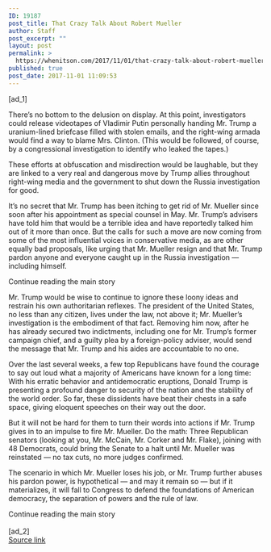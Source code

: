 ```yaml
---
ID: 19187
post_title: That Crazy Talk About Robert Mueller
author: Staff
post_excerpt: ""
layout: post
permalink: >
  https://whenitson.com/2017/11/01/that-crazy-talk-about-robert-mueller/
published: true
post_date: 2017-11-01 11:09:53
---
```

 [ad_1]
<br><div>
        <p class="story-body-text story-content" data-para-count="371" data-total-count="2078" id="story-continues-2">There’s no bottom to the delusion on display. At this point, investigators could release videotapes of Vladimir Putin personally handing Mr. Trump a uranium-lined briefcase filled with stolen emails, and the right-wing armada would find a way to blame Mrs. Clinton. (This would be followed, of course, by a congressional investigation to identify who leaked the tapes.)</p>

<p class="story-body-text story-content" data-para-count="230" data-total-count="2308">These efforts at obfuscation and misdirection would be laughable, but they are linked to a very real and dangerous move by Trump allies throughout right-wing media and the government to shut down the Russia investigation for good.</p><p class="story-body-text story-content" data-para-count="546" data-total-count="2854">It’s no secret that Mr. Trump has been itching to get rid of Mr. Mueller since soon after his appointment as special counsel in May. Mr. Trump’s advisers have told him that would be a terrible idea and have reportedly talked him out of it more than once. But the calls for such a move are now coming from some of the most influential voices in conservative media, as are other equally bad proposals, like urging that Mr. Mueller resign and that Mr. Trump pardon anyone and everyone caught up in the Russia investigation — including himself.</p><div id="story-ad-1" class="story-ad ad ad-placeholder nocontent robots-nocontent ">
    
Continue reading the main story
</div>
<p class="story-body-text story-content" data-para-count="512" data-total-count="3366" id="story-continues-3">Mr. Trump would be wise to continue to ignore these loony ideas and restrain his own authoritarian reflexes. The president of the United States, no less than any citizen, lives under the law, not above it; Mr. Mueller’s investigation is the embodiment of that fact. Removing him now, after he has already secured two indictments, including one for Mr. Trump’s former campaign chief, and a guilty plea by a foreign-policy adviser, would send the message that Mr. Trump and his aides are accountable to no one.</p><p class="story-body-text story-content" data-para-count="428" data-total-count="3794">Over the last several weeks, a few top Republicans have found the courage to say out loud what a majority of Americans have known for a long time: With his erratic behavior and antidemocratic eruptions, Donald Trump is presenting a profound danger to security of the nation and the stability of the world order. So far, these dissidents have beat their chests in a safe space, giving eloquent speeches on their way out the door.</p>
<p class="story-body-text story-content" data-para-count="353" data-total-count="4147">But it will not be hard for them to turn their words into actions if Mr. Trump gives in to an impulse to fire Mr. Mueller. Do the math: Three Republican senators (looking at you, Mr. McCain, Mr. Corker and Mr. Flake), joining with 48 Democrats, could bring the Senate to a halt until Mr. Mueller was reinstated — no tax cuts, no more judges confirmed.</p><p class="story-body-text story-content" data-para-count="283" data-total-count="4430">The scenario in which Mr. Mueller loses his job, or Mr. Trump further abuses his pardon power, is hypothetical — and may it remain so — but if it materializes, it will fall to Congress to defend the foundations of American democracy, the separation of powers and the rule of law.</p>Continue reading the main story
    </div>
<br>[ad_2]
<br><a href="https://www.nytimes.com/2017/10/31/opinion/that-crazy-talk-about-robert-mueller.html?partner=rss&#038;emc=rss">Source link </a>